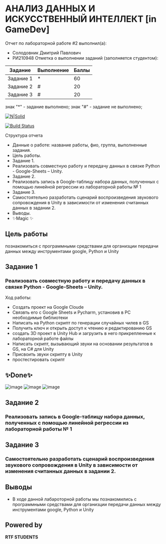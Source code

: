 # АНАЛИЗ ДАННЫХ И ИСКУССТВЕННЫЙ ИНТЕЛЛЕКТ [in GameDev]
Отчет по лабораторной работе #2 выполнил(а):
- Солодовник Дмитрий Павлович
- РИ210948
Отметка о выполнении заданий (заполняется студентом):

| Задание | Выполнение | Баллы |
| ------ | ------ | ------ |
| Задание 1 | * | 60 |
| Задание 2 | # | 20 |
| Задание 3 | # | 20 |

знак "*" - задание выполнено; знак "#" - задание не выполнено;



[![N|Solid](https://cldup.com/dTxpPi9lDf.thumb.png)](https://nodesource.com/products/nsolid)

[![Build Status](https://travis-ci.org/joemccann/dillinger.svg?branch=master)](https://travis-ci.org/joemccann/dillinger)

Структура отчета

- Данные о работе: название работы, фио, группа, выполненные задания.
- Цель работы.
- Задание 1.
- Реализовать совместную работу и передачу данных в связке Python - Google-Sheets – Unity.
- Задание 2.
- Реализовать запись в Google-таблицу набора данных, полученных с помощью линейной регрессии из лабораторной работы № 1
- Задание 3.
- Самостоятельно разработать сценарий воспроизведения звукового сопровождения в Unity в зависимости от изменения считанных данных в задании 2.
- Выводы.
- ✨Magic ✨

## Цель работы
познакомиться с программными средствами для организции передачи данных между инструментами google, Python и Unity

## Задание 1
### Реализовать совместную работу и передачу данных в связке Python - Google-Sheets – Unity.
Ход работы:
- Создать проект на Google Cloude
- Связвть его с Google Sheets и Pycharm, установив в PC необходимые библиотеки
- Написать на Python скрипт по генерации случайных чилев в GS
- Получить ключ и открыть доступ к чтению и  редактированию GS
- создать 3D проект в Unity Hub и загрузить в него прикрепленные к лабораторной работе файлы
- Написать скрипт, вызывающий звуки на основании результатов в GS, на C# для Unity
- Присвоить звуки скрипту в Unity
- простестировать скрипт
## ✨Done✨
![image](https://user-images.githubusercontent.com/58801260/195161779-00a56b4d-5a22-4a4a-9eab-d9d1c01011cd.png)
![image](https://user-images.githubusercontent.com/58801260/195161735-6b2d61f5-deed-4c42-b0e1-cbb693fd0ec5.png)
![image](https://user-images.githubusercontent.com/58801260/195161648-3acb92fb-2f97-4eee-8d81-fd309c26cbba.png)





## Задание 2
### Реализовать запись в Google-таблицу набора данных, полученных с помощью линейной регрессии из лабораторной работы № 1

## Задание 3
### Самостоятельно разработать сценарий воспроизведения звукового сопровождения в Unity в зависимости от изменения считанных данных в задании 2.



## Выводы
- В ходе данной лабароторной работы мы познакомились с программными средствами для организции передачи данных между инструментами google, Python и Unity

## Powered by

**RTF STUDENTS**
